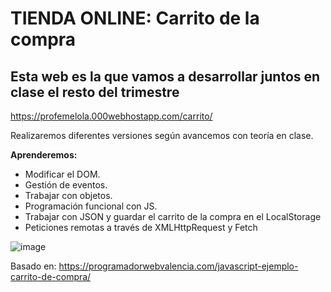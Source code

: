 # TIENDA ONLINE: Carrito de la compra

## Esta web es la que vamos a desarrollar juntos en clase el resto del trimestre

https://profemelola.000webhostapp.com/carrito/

Realizaremos diferentes versiones según avancemos con teoría en clase.

**Aprenderemos:**
- Modificar el DOM.
- Gestión de eventos.
- Trabajar con objetos.
- Programación funcional con JS.
- Trabajar con JSON y guardar el carrito de la compra en el LocalStorage
- Peticiones remotas a través de XMLHttpRequest y Fetch

![image](https://user-images.githubusercontent.com/91023374/163730800-9b04c211-7148-40af-be86-536943164eed.png)

Basado en: https://programadorwebvalencia.com/javascript-ejemplo-carrito-de-compra/
